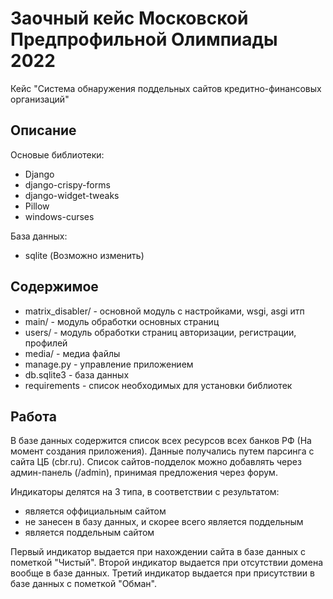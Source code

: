 # Заочный кейс Московской Предпрофильной Олимпиады 2022
Кейс "Система обнаружения поддельных сайтов кредитно-финансовых организаций"

## Описание

Основые библиотеки:
  - Django
  - django-crispy-forms
  - django-widget-tweaks
  - Pillow
  - windows-curses

База данных:
  - sqlite (Возможно изменить)

## Содержимое

  - matrix_disabler/ - основной модуль с настройками, wsgi, asgi итп
  - main/ - модуль обработки основных страниц
  - users/ - модуль обработки страниц авторизации, регистрации, профилей
  - media/ - медиа файлы
  - manage.py - управление приложением
  - db.sqlite3 - база данных
  - requirements - список необходимых для установки библиотек

## Работа

В базе данных содержится список всех ресурсов всех банков РФ (На момент создания приложения). 
Данные получались путем парсинга с сайта ЦБ (cbr.ru). 
Список сайтов-подделок можно добавлять через админ-панель (/admin), принимая предложения через форум.

Индикаторы делятся на 3 типа, в соответствии с результатом:
  - является оффициальным сайтом
  - не занесен в базу данных, и скорее всего является поддельным
  - является поддельным сайтом
  
Первый индикатор выдается при нахождении сайта в базе данных с пометкой "Чистый".
Второй индикатор выдается при отсутствии домена вообще в базе данных.
Третий индикатор выдается при присутствии в базе данных с пометкой "Обман".